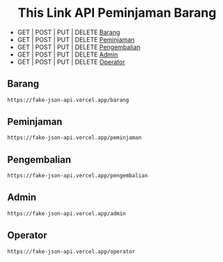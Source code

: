 <h1 align="center">This Link API Peminjaman Barang</h1>

- GET | POST | PUT | DELETE [Barang](https://fake-json-api.vercel.app/barang)
- GET | POST | PUT | DELETE [Peminjaman](https://fake-json-api.vercel.app/peminjaman)
- GET | POST | PUT | DELETE [Pengembalian](https://fake-json-api.vercel.app/pengembalian)
- GET | POST | PUT | DELETE [Admin](https://fake-json-api.vercel.app/admin)
- GET | POST | PUT | DELETE [Operator](https://fake-json-api.vercel.app/operator)

## Barang

```sh
https://fake-json-api.vercel.app/barang
```
## Peminjaman

```sh
https://fake-json-api.vercel.app/peminjaman
```
## Pengembalian

```sh
https://fake-json-api.vercel.app/pengembalian
```
## Admin

```sh
https://fake-json-api.vercel.app/admin
```
## Operator

```sh
https://fake-json-api.vercel.app/operator
```
